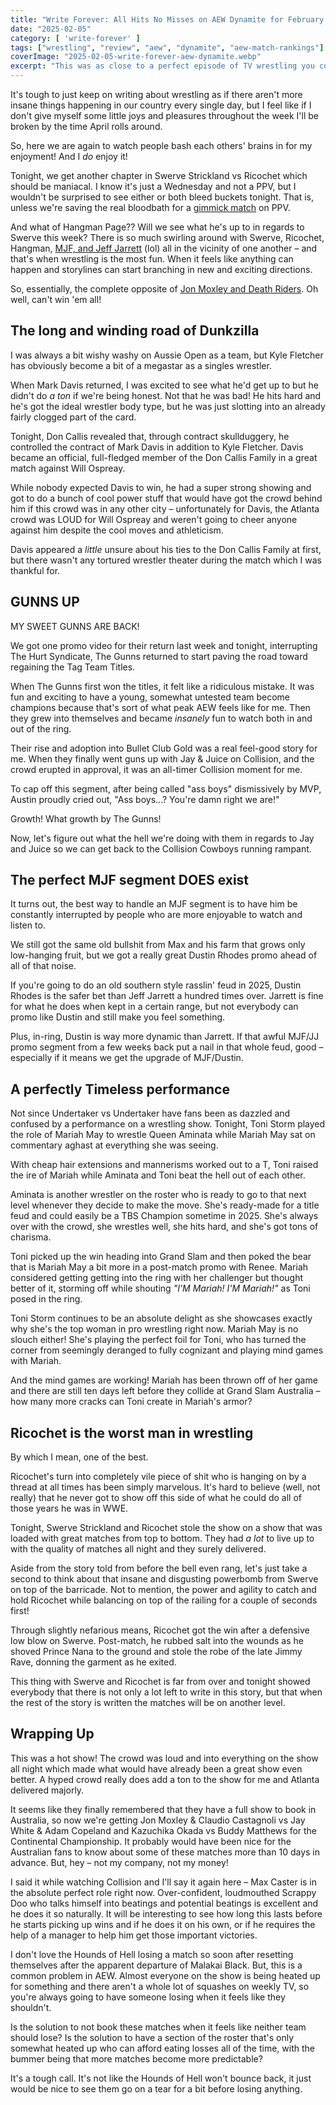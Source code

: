 ```yaml
---
title: "Write Forever: All Hits No Misses on AEW Dynamite for February 5"
date: "2025-02-05"
category: [ 'write-forever' ]
tags: ["wrestling", "review", "aew", "dynamite", "aew-match-rankings"]
coverImage: "2025-02-05-write-forever-aew-dynamite.webp"
excerpt: "This was as close to a perfect episode of TV wrestling you could hope for. Swerve, Ricochet, Toni, and Mariah especially can do no wrong."
---
```


It's tough to just keep on writing about wrestling as if there aren't more insane things happening in our country every single day, but I feel like if I don't give myself some little joys and pleasures throughout the week I'll be broken by the time April rolls around.

So, here we are again to watch people bash each others' brains in for my enjoyment! And I _do_ enjoy it!

Tonight, we get another chapter in Swerve Strickland vs Ricochet which should be maniacal. I know it's just a Wednesday and not a PPV, but I wouldn't be surprised to see either or both bleed buckets tonight. That is, unless we're saving the real bloodbath for a [gimmick match](/posts/2018-07-26-the-list-favorite-gimmick-matches) on PPV.

And what of Hangman Page?? Will we see what he's up to in regards to Swerve this week? There is so much swirling around with Swerve, Ricochet, Hangman, [MJF, and Jeff Jarrett](/posts/2025-01-15-write-forever-aew-dynamite#mjf-is-back-to-dragging-down-everyone-around-him) (lol) all in the vicinity of one another – and that's when wrestling is the most fun. When it feels like anything can happen and storylines can start branching in new and exciting directions.

So, essentially, the complete opposite of [Jon Moxley and Death Riders](/posts/2025-02-01-write-forever-aew-collision). Oh well, can't win 'em all!

## The long and winding road of Dunkzilla

I was always a bit wishy washy on Aussie Open as a team, but Kyle Fletcher has obviously become a bit of a megastar as a singles wrestler.

When Mark Davis returned, I was excited to see what he'd get up to but he didn't do _a ton_ if we're being honest. Not that he was bad! He hits hard and he's got the ideal wrestler body type, but he was just slotting into an already fairly clogged part of the card.

Tonight, Don Callis revealed that, through contract skullduggery, he controlled the contract of Mark Davis in addition to Kyle Fletcher. Davis became an official, full-fledged member of the Don Callis Family in a great match against Will Ospreay.

While nobody expected Davis to win, he had a super strong showing and got to do a bunch of cool power stuff that would have got the crowd behind him if this crowd was in any other city – unfortunately for Davis, the Atlanta crowd was LOUD for Will Ospreay and weren't going to cheer anyone against him despite the cool moves and athleticism.

Davis appeared a _little_ unsure about his ties to the Don Callis Family at first, but there wasn't any tortured wrestler theater during the match which I was thankful for.

## GUNNS UP

MY SWEET GUNNS ARE BACK!

We got one promo video for their return last week and tonight, interrupting The Hurt Syndicate, The Gunns returned to start paving the road toward regaining the Tag Team Titles.

When The Gunns first won the titles, it felt like a ridiculous mistake. It was fun and exciting to have a young, somewhat untested team become champions because that's sort of what peak AEW feels like for me. Then they grew into themselves and became _insanely_ fun to watch both in and out of the ring.

Their rise and adoption into Bullet Club Gold was a real feel-good story for me. When they finally went guns up with Jay & Juice on Collision, and the crowd erupted in approval, it was an all-timer Collision moment for me.

To cap off this segment, after being called "ass boys" dismissively by MVP, Austin proudly cried out, "Ass boys...? You're damn right we are!"

Growth! What growth by The Gunns!

Now, let's figure out what the hell we're doing with them in regards to Jay and Juice so we can get back to the Collision Cowboys running rampant.

## The perfect MJF segment DOES exist

It turns out, the best way to handle an MJF segment is to have him be constantly interrupted by people who are more enjoyable to watch and listen to.

We still got the same old bullshit from Max and his farm that grows only low-hanging fruit, but we got a really great Dustin Rhodes promo ahead of all of that noise.

If you're going to do an old southern style rasslin' feud in 2025, Dustin Rhodes is the safer bet than Jeff Jarrett a hundred times over. Jarrett is fine for what he does when kept in a certain range, but not everybody can promo like Dustin and still make you feel something.

Plus, in-ring, Dustin is way more dynamic than Jarrett. If that awful MJF/JJ promo segment from a few weeks back put a nail in that whole feud, good – especially if it means we get the upgrade of MJF/Dustin.

## A perfectly Timeless performance

Not since Undertaker vs Undertaker have fans been as dazzled and confused by a performance on a wrestling show. Tonight, Toni Storm played the role of Mariah May to wrestle Queen Aminata while Mariah May sat on commentary aghast at everything she was seeing.

With cheap hair extensions and mannerisms worked out to a T, Toni raised the ire of Mariah while Aminata and Toni beat the hell out of each other.

Aminata is another wrestler on the roster who is ready to go to that next level whenever they decide to make the move. She's ready-made for a title feud and could easily be a TBS Champion sometime in 2025. She's always over with the crowd, she wrestles well, she hits hard, and she's got tons of charisma.

Toni picked up the win heading into Grand Slam and then poked the bear that is Mariah May a bit more in a post-match promo with Renee. Mariah considered getting getting into the ring with her challenger but thought better of it, storming off while shouting _"I'M Mariah! I'M Mariah!"_ as Toni posed in the ring.

Toni Storm continues to be an absolute delight as she showcases exactly why she's the top woman in pro wrestling right now. Mariah May is no slouch either! She's playing the perfect foil for Toni, who has turned the corner from seemingly deranged to fully cognizant and playing mind games with Mariah.

And the mind games are working! Mariah has been thrown off of her game and there are still ten days left before they collide at Grand Slam Australia – how many more cracks can Toni create in Mariah's armor?

## Ricochet is the worst man in wrestling

By which I mean, one of the best.

Ricochet's turn into completely vile piece of shit who is hanging on by a thread at all times has been simply marvelous. It's hard to believe (well, not really) that he never got to show off this side of what he could do all of those years he was in WWE.

Tonight, Swerve Strickland and Ricochet stole the show on a show that was loaded with great matches from top to bottom. They had _a lot_ to live up to with the quality of matches all night and they surely delivered.

Aside from the story told from before the bell even rang, let's just take a second to think about that insane and disgusting powerbomb from Swerve on top of the barricade. Not to mention, the power and agility to catch and hold Ricochet while balancing on top of the railing for a couple of seconds first!

Through slightly nefarious means, Ricochet got the win after a defensive low blow on Swerve. Post-match, he rubbed salt into the wounds as he shoved Prince Nana to the ground and stole the robe of the late Jimmy Rave, donning the garment as he exited.

This thing with Swerve and Ricochet is far from over and tonight showed everybody that there is not only a lot left to write in this story, but that when the rest of the story is written the matches will be on another level.

## Wrapping Up

This was a hot show! The crowd was loud and into everything on the show all night which made what would have already been a great show even better. A hyped crowd really does add a ton to the show for me and Atlanta delivered majorly.

It seems like they finally remembered that they have a full show to book in Australia, so now we're getting Jon Moxley & Claudio Castagnoli vs Jay White & Adam Copeland and Kazuchika Okada vs Buddy Matthews for the Continental Championship. It probably would have been nice for the Australian fans to know about some of these matches more than 10 days in advance. But, hey – not my company, not my money!

I said it while watching Collision and I'll say it again here – Max Caster is in the absolute perfect role right now. Over-confident, loudmouthed Scrappy Doo who talks himself into beatings and potential beatings is excellent and he does it so naturally. It will be interesting to see how long this lasts before he starts picking up wins and if he does it on his own, or if he requires the help of a manager to help him get those important victories.

I don't love the Hounds of Hell losing a match so soon after resetting themselves after the apparent departure of Malakai Black. But, this is a common problem in AEW. Almost everyone on the show is being heated up for something and there aren't a whole lot of squashes on weekly TV, so you're always going to have someone losing when it feels like they shouldn't.

Is the solution to not book these matches when it feels like neither team should lose? Is the solution to have a section of the roster that's only somewhat heated up who can afford eating losses all of the time, with the bummer being that more matches become more predictable?

It's a tough call. It's not like the Hounds of Hell won't bounce back, it just would be nice to see them go on a tear for a bit before losing anything.